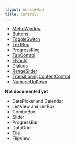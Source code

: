 ```yaml
---
layout: no-sidebar
title: Controls 
---
```


 - [MetroWindow]({{site.baseurl}}/controls/metro-window.html)
 - [Buttons]({{site.baseurl}}/controls/buttons.html)
 - [ToggleSwitch]({{site.baseurl}}/controls/toggle-switch.html)
 - [TextBox]({{site.baseurl}}/controls/textbox.html)
 - [ProgressRing]({{site.baseurl}}/controls/progress-ring.html)
 - [TabControl]({{site.baseurl}}/controls/tab-control.html)
 - [Flyouts]({{site.baseurl}}/controls/flyouts.html)
 - [Dialogs]({{site.baseurl}}/controls/dialogs.html)
 - [RangeSlider]({{site.baseurl}}/controls/range-slider.html)
 - [TransitioningContentControl]({{site.baseurl}}/controls/transitioning-content-control.html)
 - [NumericUpDown]({{site.baseurl}}/controls/numericupdown.html)
 
 **Not documented yet**
 - DatePicker and Calendar
 - ListView and ListBox
 - ComboBox
 - Slider
 - ProgressBar
 - DataGrid
 - Tile
 - FlipView
